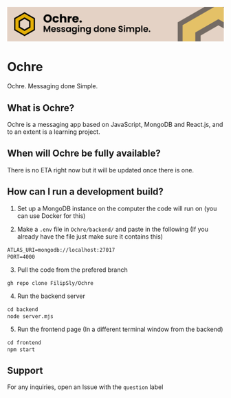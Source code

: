 ![Ochre Banner](https://github.com/FilipSly/Ochre/blob/DevBuild-1/banner.png?raw=true)
# Ochre
 Ochre. Messaging done Simple.

## What is Ochre?
 Ochre is a messaging app based on JavaScript, MongoDB and React.js, and to an extent is a learning project.

## When will Ochre be fully available?
 There is no ETA right now but it will be updated once there is one.

## How can I run a development build?
1. Set up a MongoDB instance on the computer the code will run on (you can use Docker for this)

2. Make a `.env` file in `Ochre/backend/` and paste in the following (If you already have the file just make sure it contains this)
```
ATLAS_URI=mongodb://localhost:27017
PORT=4000
```

3. Pull the code from the prefered branch
```
gh repo clone FilipSly/Ochre
```

4. Run the backend server
```
cd backend
node server.mjs
```

5. Run the frontend page (In a different terminal window from the backend)
```
cd frontend
npm start
```

## Support
For any inquiries, open an Issue with the `question` label